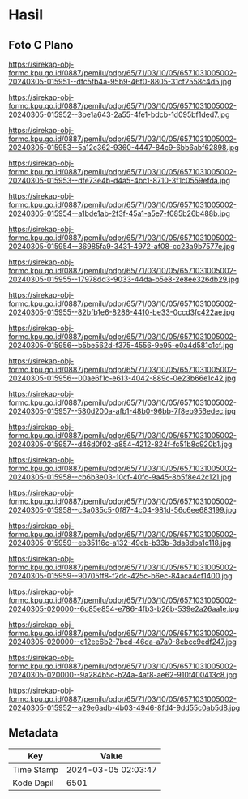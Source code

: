 # Hasil

## Foto C Plano

https://sirekap-obj-formc.kpu.go.id/0887/pemilu/pdpr/65/71/03/10/05/6571031005002-20240305-015951--dfc5fb4a-95b9-46f0-8805-31cf2558c4d5.jpg

https://sirekap-obj-formc.kpu.go.id/0887/pemilu/pdpr/65/71/03/10/05/6571031005002-20240305-015952--3be1a643-2a55-4fe1-bdcb-1d095bf1ded7.jpg

https://sirekap-obj-formc.kpu.go.id/0887/pemilu/pdpr/65/71/03/10/05/6571031005002-20240305-015953--5a12c362-9360-4447-84c9-6bb6abf62898.jpg

https://sirekap-obj-formc.kpu.go.id/0887/pemilu/pdpr/65/71/03/10/05/6571031005002-20240305-015953--dfe73e4b-d4a5-4bc1-8710-3f1c0559efda.jpg

https://sirekap-obj-formc.kpu.go.id/0887/pemilu/pdpr/65/71/03/10/05/6571031005002-20240305-015954--a1bde1ab-2f3f-45a1-a5e7-f085b26b488b.jpg

https://sirekap-obj-formc.kpu.go.id/0887/pemilu/pdpr/65/71/03/10/05/6571031005002-20240305-015954--36985fa9-3431-4972-af08-cc23a9b7577e.jpg

https://sirekap-obj-formc.kpu.go.id/0887/pemilu/pdpr/65/71/03/10/05/6571031005002-20240305-015955--17978dd3-9033-44da-b5e8-2e8ee326db29.jpg

https://sirekap-obj-formc.kpu.go.id/0887/pemilu/pdpr/65/71/03/10/05/6571031005002-20240305-015955--82bfb1e6-8286-4410-be33-0ccd3fc422ae.jpg

https://sirekap-obj-formc.kpu.go.id/0887/pemilu/pdpr/65/71/03/10/05/6571031005002-20240305-015956--b5be562d-f375-4556-9e95-e0a4d581c1cf.jpg

https://sirekap-obj-formc.kpu.go.id/0887/pemilu/pdpr/65/71/03/10/05/6571031005002-20240305-015956--00ae6f1c-e613-4042-889c-0e23b66e1c42.jpg

https://sirekap-obj-formc.kpu.go.id/0887/pemilu/pdpr/65/71/03/10/05/6571031005002-20240305-015957--580d200a-afb1-48b0-96bb-7f8eb956edec.jpg

https://sirekap-obj-formc.kpu.go.id/0887/pemilu/pdpr/65/71/03/10/05/6571031005002-20240305-015957--d46d0f02-a854-4212-824f-fc51b8c920b1.jpg

https://sirekap-obj-formc.kpu.go.id/0887/pemilu/pdpr/65/71/03/10/05/6571031005002-20240305-015958--cb6b3e03-10cf-40fc-9a45-8b5f8e42c121.jpg

https://sirekap-obj-formc.kpu.go.id/0887/pemilu/pdpr/65/71/03/10/05/6571031005002-20240305-015958--c3a035c5-0f87-4c04-981d-56c6ee683199.jpg

https://sirekap-obj-formc.kpu.go.id/0887/pemilu/pdpr/65/71/03/10/05/6571031005002-20240305-015959--eb35116c-a132-49cb-b33b-3da8dba1c118.jpg

https://sirekap-obj-formc.kpu.go.id/0887/pemilu/pdpr/65/71/03/10/05/6571031005002-20240305-015959--90705ff8-f2dc-425c-b6ec-84aca4cf1400.jpg

https://sirekap-obj-formc.kpu.go.id/0887/pemilu/pdpr/65/71/03/10/05/6571031005002-20240305-020000--6c85e854-e786-4fb3-b26b-539e2a26aa1e.jpg

https://sirekap-obj-formc.kpu.go.id/0887/pemilu/pdpr/65/71/03/10/05/6571031005002-20240305-020000--c12ee6b2-7bcd-46da-a7a0-8ebcc9edf247.jpg

https://sirekap-obj-formc.kpu.go.id/0887/pemilu/pdpr/65/71/03/10/05/6571031005002-20240305-020000--9a284b5c-b24a-4af8-ae62-910f400413c8.jpg

https://sirekap-obj-formc.kpu.go.id/0887/pemilu/pdpr/65/71/03/10/05/6571031005002-20240305-015952--a29e6adb-4b03-4946-8fd4-9dd55c0ab5d8.jpg


## Metadata

| Key        | Value               |
| ---------- | ------------------- |
| Time Stamp | 2024-03-05 02:03:47 |
| Kode Dapil | 6501                |



